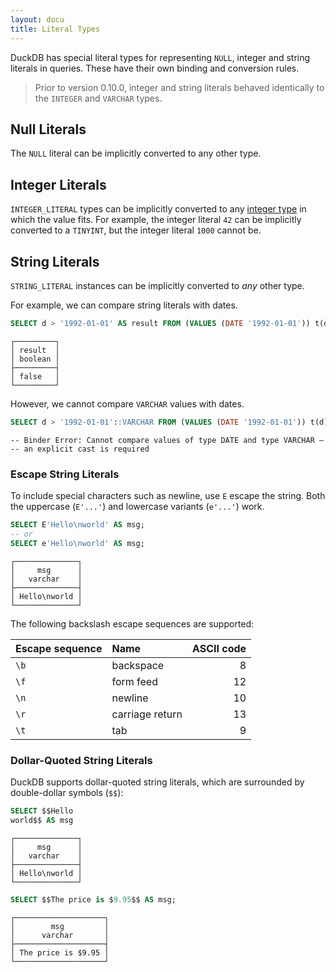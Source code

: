 ```yaml
---
layout: docu
title: Literal Types
---
```


DuckDB has special literal types for representing `NULL`, integer and string literals in queries. These have their own binding and conversion rules.

> Prior to version 0.10.0, integer and string literals behaved identically to the `INTEGER` and `VARCHAR` types.

## Null Literals

The `NULL` literal can be implicitly converted to any other type.

## Integer Literals

`INTEGER_LITERAL` types can be implicitly converted to any [integer type](numeric#integer-types) in which the value fits. For example, the integer literal `42` can be implicitly converted to a `TINYINT`, but the integer literal `1000` cannot be.

## String Literals

`STRING_LITERAL` instances can be implicitly converted to _any_ other type.

For example, we can compare string literals with dates.

```sql
SELECT d > '1992-01-01' AS result FROM (VALUES (DATE '1992-01-01')) t(d);
```

```text
┌─────────┐
│ result  │
│ boolean │
├─────────┤
│ false   │
└─────────┘
```

However, we cannot compare `VARCHAR` values with dates.

```sql
SELECT d > '1992-01-01'::VARCHAR FROM (VALUES (DATE '1992-01-01')) t(d);
```

```text
-- Binder Error: Cannot compare values of type DATE and type VARCHAR –
-- an explicit cast is required
```

### Escape String Literals

To include special characters such as newline, use `E` escape the string. Both the uppercase (`E'...'`) and lowercase variants (`e'...'`) work.

```sql
SELECT E'Hello\nworld' AS msg;
-- or
SELECT e'Hello\nworld' AS msg;
```

```text
┌──────────────┐
│     msg      │
│   varchar    │
├──────────────┤
│ Hello\nworld │
└──────────────┘
```

The following backslash escape sequences are supported:

| Escape sequence | Name | ASCII code |
|:--|:--|--:|
| `\b` | backspace | 8 |
| `\f` | form feed | 12 |
| `\n` | newline | 10 |
| `\r` | carriage return |  13 |
| `\t` | tab | 9 |

### Dollar-Quoted String Literals

DuckDB supports dollar-quoted string literals, which are surrounded by double-dollar symbols (`$$`):

```sql
SELECT $$Hello
world$$ AS msg
```

```text
┌──────────────┐
│     msg      │
│   varchar    │
├──────────────┤
│ Hello\nworld │
└──────────────┘
```

```sql
SELECT $$The price is $9.95$$ AS msg;
```

```text
┌────────────────────┐
│        msg         │
│      varchar       │
├────────────────────┤
│ The price is $9.95 │
└────────────────────┘
```
